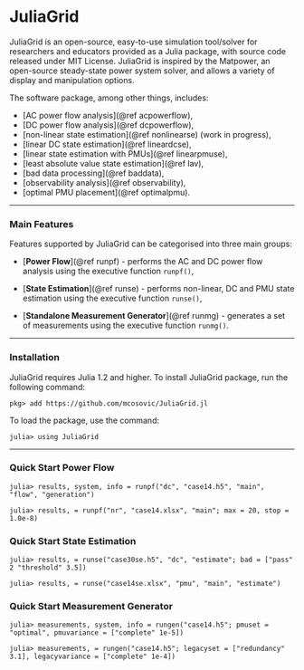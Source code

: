 JuliaGrid
=============

JuliaGrid is an open-source, easy-to-use simulation tool/solver for researchers and educators provided as a Julia package, with source code released under MIT License. JuliaGrid is inspired by the Matpower, an open-source steady-state power system solver,  and allows a variety of display and manipulation options.

The software package, among other things, includes:
 - [AC power flow analysis](@ref acpowerflow),
 - [DC power flow analysis](@ref dcpowerflow),
 - [non-linear state estimation](@ref nonlinearse) (work in progress),
 - [linear DC state estimation](@ref lineardcse),
 - [linear state estimation with PMUs](@ref linearpmuse),
 - [least absolute value state estimation](@ref lav),
 - [bad data processing](@ref baddata),
 - [observability analysis](@ref observability),
 - [optimal PMU placement](@ref optimalpmu).
---

### Main Features
Features supported by JuliaGrid can be categorised into three main groups:
 - [**Power Flow**](@ref runpf) - performs the AC and DC power flow analysis using the executive function `runpf()`,

 - [**State Estimation**](@ref runse) - performs non-linear, DC and PMU state estimation using the executive function `runse()`,

 - [**Standalone Measurement Generator**](@ref runmg) - generates a set of measurements using the executive function `runmg()`.
---

### Installation
JuliaGrid requires Julia 1.2 and higher. To install JuliaGrid package, run the following command:
```julia-repl
pkg> add https://github.com/mcosovic/JuliaGrid.jl
```

To load the package, use the command:
```julia-repl
julia> using JuliaGrid
```
---

###  Quick Start Power Flow
```julia-repl
julia> results, system, info = runpf("dc", "case14.h5", "main", "flow", "generation")
```
```julia-repl
julia> results, = runpf("nr", "case14.xlsx", "main"; max = 20, stop = 1.0e-8)
```

###  Quick Start State Estimation
```julia-repl
julia> results, = runse("case30se.h5", "dc", "estimate"; bad = ["pass" 2 "threshold" 3.5])
```
```julia-repl
julia> results, = runse("case14se.xlsx", "pmu", "main", "estimate")
```

###  Quick Start Measurement Generator
```julia-repl
julia> measurements, system, info = rungen("case14.h5"; pmuset = "optimal", pmuvariance = ["complete" 1e-5])
```
```julia-repl
julia> measurements, = rungen("case14.h5"; legacyset = ["redundancy" 3.1], legacyvariance = ["complete" 1e-4])
```
